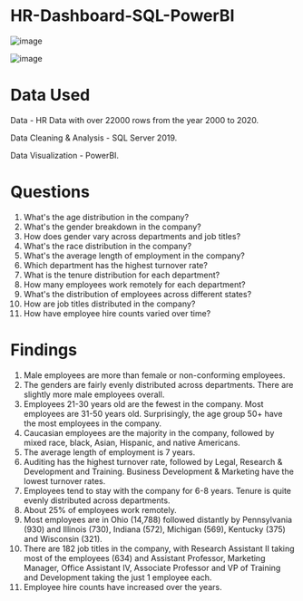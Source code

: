 # HR-Dashboard-SQL-PowerBI
![image](https://github.com/user-attachments/assets/a3ccd475-d5d2-4dd8-b88a-a7e04a4ca178)

![image](https://github.com/user-attachments/assets/9663c229-47a5-4ce6-8012-cec9f99d8282)

# Data Used
Data - HR Data with over 22000 rows from the year 2000 to 2020.

Data Cleaning & Analysis - SQL Server 2019.

Data Visualization - PowerBI.

# Questions
1) What's the age distribution in the company?
2) What's the gender breakdown in the company?
3) How does gender vary across departments and job titles?
4) What's the race distribution in the company?
5) What's the average length of employment in the company?
6) Which department has the highest turnover rate?
7) What is the tenure distribution for each department?
8) How many employees work remotely for each department?
9) What's the distribution of employees across different states?
10) How are job titles distributed in the company?
11) How have employee hire counts varied over time?

# Findings

1) Male employees are more than female or non-conforming employees.
2) The genders are fairly evenly distributed across departments. There are slightly more male employees overall.
3) Employees 21-30 years old are the fewest in the company. Most employees are 31-50 years old. Surprisingly, the age group 50+ have the most employees in the company.
4) Caucasian employees are the majority in the company, followed by mixed race, black, Asian, Hispanic, and native Americans.
5) The average length of employment is 7 years.
6) Auditing has the highest turnover rate, followed by Legal, Research & Development and Training. Business Development & Marketing have the lowest turnover rates.
7) Employees tend to stay with the company for 6-8 years. Tenure is quite evenly distributed across departments.
8) About 25% of employees work remotely.
9) Most employees are in Ohio (14,788) followed distantly by Pennsylvania (930) and Illinois (730), Indiana (572), Michigan (569), Kentucky (375) and Wisconsin (321).
10) There are 182 job titles in the company, with Research Assistant II taking most of the employees (634) and Assistant Professor, Marketing Manager, Office Assistant IV, Associate Professor and VP of Training and Development taking the just 1 employee each.
11) Employee hire counts have increased over the years.

